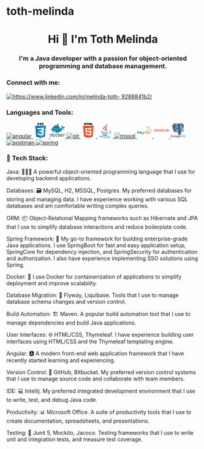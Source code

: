 # toth-melinda

<h1 align="center">Hi 👋 I'm Toth Melinda</h1>
<h3 align="center">I'm a Java developer with a passion for object-oriented programming and database management.</h3>

<h3 align="left">Connect with me:</h3>
<p align="left">
<a href="https://linkedin.com/in/https://www.linkedin.com/in/melinda-toth- 9288841b2/" target="blank"><img align="center" src="https://raw.githubusercontent.com/rahuldkjain/github-profile-readme-generator/master/src/images/icons/Social/linked-in-alt.svg" alt="https://www.linkedin.com/in/melinda-toth- 9288841b2/" height="30" width="40" /></a>
</p>

<h3 align="left">Languages and Tools:</h3>
<p align="left"> <a href="https://angular.io" target="_blank" rel="noreferrer"> <img src="https://angular.io/assets/images/logos/angular/angular.svg" alt="angular" width="40" height="40"/> </a> <a href="https://www.w3schools.com/css/" target="_blank" rel="noreferrer"> <img src="https://raw.githubusercontent.com/devicons/devicon/master/icons/css3/css3-original-wordmark.svg" alt="css3" width="40" height="40"/> </a> <a href="https://www.docker.com/" target="_blank" rel="noreferrer"> <img src="https://raw.githubusercontent.com/devicons/devicon/master/icons/docker/docker-original-wordmark.svg" alt="docker" width="40" height="40"/> </a> <a href="https://git-scm.com/" target="_blank" rel="noreferrer"> <img src="https://www.vectorlogo.zone/logos/git-scm/git-scm-icon.svg" alt="git" width="40" height="40"/> </a> <a href="https://www.w3.org/html/" target="_blank" rel="noreferrer"> <img src="https://raw.githubusercontent.com/devicons/devicon/master/icons/html5/html5-original-wordmark.svg" alt="html5" width="40" height="40"/> </a> <a href="https://www.java.com" target="_blank" rel="noreferrer"> <img src="https://raw.githubusercontent.com/devicons/devicon/master/icons/java/java-original.svg" alt="java" width="40" height="40"/> </a> <a href="https://www.microsoft.com/en-us/sql-server" target="_blank" rel="noreferrer"> <img src="https://www.svgrepo.com/show/303229/microsoft-sql-server-logo.svg" alt="mssql" width="40" height="40"/> </a> <a href="https://www.mysql.com/" target="_blank" rel="noreferrer"> <img src="https://raw.githubusercontent.com/devicons/devicon/master/icons/mysql/mysql-original-wordmark.svg" alt="mysql" width="40" height="40"/> </a> <a href="https://www.oracle.com/" target="_blank" rel="noreferrer"> <img src="https://raw.githubusercontent.com/devicons/devicon/master/icons/oracle/oracle-original.svg" alt="oracle" width="40" height="40"/> </a> <a href="https://www.postgresql.org" target="_blank" rel="noreferrer"> <img src="https://raw.githubusercontent.com/devicons/devicon/master/icons/postgresql/postgresql-original-wordmark.svg" alt="postgresql" width="40" height="40"/> </a> <a href="https://postman.com" target="_blank" rel="noreferrer"> <img src="https://www.vectorlogo.zone/logos/getpostman/getpostman-icon.svg" alt="postman" width="40" height="40"/> </a> <a href="https://spring.io/" target="_blank" rel="noreferrer"> <img src="https://www.vectorlogo.zone/logos/springio/springio-icon.svg" alt="spring" width="40" height="40"/> </a> </p>


<h3 align="left">🚀 Tech Stack:</h3>
<p align="left">
</p>



Java: 🧔🏻‍💻 A powerful object-oriented programming language that I use for developing backend applications.

Databases: 🗃️ MySQL, H2, MSSQL, Postgres. My preferred databases for storing and managing data. I have experience working with various SQL databases and am comfortable writing complex queries.

ORM: 📦 Object-Relational Mapping frameworks such as Hibernate and JPA that I use to simplify database interactions and reduce boilerplate code.

Spring Framework: 🌱 My go-to framework for building enterprise-grade Java applications. I use SpringBoot for fast and easy application setup, SpringCore for dependency injection, and SpringSecurity for authentication and authorization. I also have experience implementing SSO solutions using Spring.

Docker: 🐳 I use Docker for containerization of applications to simplify deployment and improve scalability.

Database Migration: 🔄 Flyway, Liquibase. Tools that I use to manage database schema changes and version control.

Build Automation: 🏗️ Maven. A popular build automation tool that I use to manage dependencies and build Java applications.

User Interfaces: 🌐 HTML/CSS, Thymeleaf. I have experience building user interfaces using HTML/CSS and the Thymeleaf templating engine.

Angular: 🅰️ A modern front-end web application framework that I have recently started learning and experiencing.

Version Control: 📜 GitHub, Bitbucket. My preferred version control systems that I use to manage source code and collaborate with team members.

IDE: 💻 Intellij. My preferred integrated development environment that I use to write, test, and debug Java code.

Productivity: 📊 Microsoft Office. A suite of productivity tools that I use to create documentation, spreadsheets, and presentations.

Testing: 🧪 Junit 5, Mockito, Jacoco. Testing frameworks that I use to write unit and integration tests, and measure test coverage.





